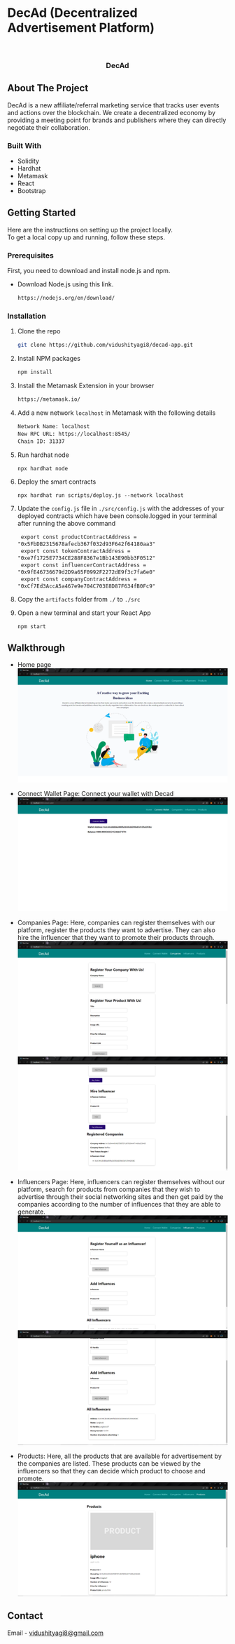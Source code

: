 # DecAd (Decentralized Advertisement Platform)



<!-- PROJECT LOGO -->
<br />
<p align="center">

  <h3 align="center">DecAd</h3>

</p>


<!-- ABOUT THE PROJECT -->
## About The Project
DecAd is a new affiliate/referral marketing service that tracks user events and actions over the blockchain. We create a decentralized economy by providing a meeting point for brands and publishers where they can directly negotiate their collaboration.

### Built With
* Solidity
* Hardhat
* Metamask
* React
* Bootstrap

<!-- GETTING STARTED -->
## Getting Started

Here are the instructions on setting up the project locally.
<br>
To get a local copy up and running, follow these steps.

### Prerequisites

First, you need to download and install node.js and npm.
* Download Node.js using this link.
  ```sh
  https://nodejs.org/en/download/
  ```

### Installation

1. Clone the repo
   ```sh
   git clone https://github.com/vidushityagi8/decad-app.git
   ```
2. Install NPM packages
   ```sh
   npm install
   ```
3. Install the Metamask Extension in your browser
   ```sh
   https://metamask.io/
   ```
4. Add a new network `localhost` in Metamask with the following details
   ```sh
   Network Name: localhost
   New RPC URL: https://localhost:8545/
   Chain ID: 31337
   ```
5. Run hardhat node
   ```JS
   npx hardhat node
   ```
6. Deploy the smart contracts
   ```JS
   npx hardhat run scripts/deploy.js --network localhost
   ```
7. Update the `config.js` file in `./src/config.js` with the addresses of your deployed contracts which have been console.logged in your terminal after running the above command
   ```JS
    export const productContractAddress = "0x5FbDB2315678afecb367f032d93F642f64180aa3"
    export const tokenContractAddress = "0xe7f1725E7734CE288F8367e1Bb143E90bb3F0512"
    export const influencerContractAddress = "0x9fE46736679d2D9a65F0992F2272dE9f3c7fa6e0"
    export const companyContractAddress = "0xCf7Ed3AccA5a467e9e704C703E8D87F634fB0Fc9"
   ```
8. Copy the `artifacts` folder from `./` to `./src` 

9. Open a new terminal and start your React App
   ```JS
   npm start
   ```

<!-- USAGE EXAMPLES -->
## Walkthrough


* Home page
![home-page](images/homepage.PNG)

* Connect Wallet Page: Connect your wallet with Decad
![connect-wallet](images/connectwallet.PNG)

* Companies Page: Here, companies can register themselves with our platform, register the products they want to advertise. They can also hire the influencer that they want to promote their products through.
![companies0](images/companies0.PNG)
![companies1](images/companies1.PNG)

* Influencers Page: Here, influencers can register themselves without our platform, search for products from companies that they wish to advertise through their social networking sites and then get paid by the companies according to the number of influences that they are able to generate.
![influencers0](images/influencers0.PNG)
![influencers1](images/influencers1.PNG)

* Products: Here, all the products that are available for advertisement by the companies are listed. These products can be viewed by the influencers so that they can decide which product to choose and promote.
![products](images/products.PNG)


<!-- CONTACT -->
## Contact

Email - vidushityagi8@gmail.com


